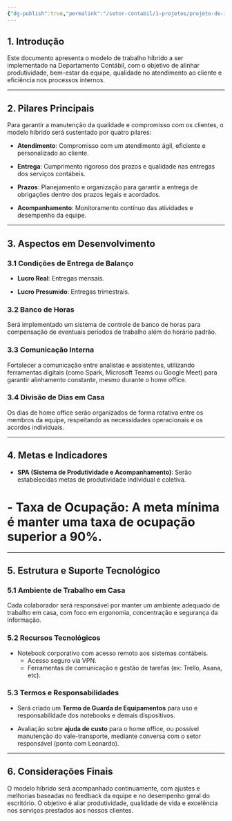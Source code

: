 ```yaml
---
{"dg-publish":true,"permalink":"/setor-contabil/1-projetos/projeto-de-implementacao-do-modelo-de-trabalho-hibrido/","dgPassFrontmatter":true}
---
```





## **1. Introdução**

Este documento apresenta o modelo de trabalho híbrido a ser implementado na Departamento Contábil, com o objetivo de alinhar produtividade, bem-estar da equipe, qualidade no atendimento ao cliente e eficiência nos processos internos.

---

## **2. Pilares Principais**

Para garantir a manutenção da qualidade e compromisso com os clientes, o modelo híbrido será sustentado por quatro pilares:

- **Atendimento**: Compromisso com um atendimento ágil, eficiente e personalizado ao cliente.
    
- **Entrega**: Cumprimento rigoroso dos prazos e qualidade nas entregas dos serviços contábeis.
    
- **Prazos**: Planejamento e organização para garantir a entrega de obrigações dentro dos prazos legais e acordados.
    
- **Acompanhamento**: Monitoramento contínuo das atividades e desempenho da equipe.
    

---

## **3. Aspectos em Desenvolvimento**

### **3.1 Condições de Entrega de Balanço**

- **Lucro Real**: Entregas mensais.
    
- **Lucro Presumido**: Entregas trimestrais.
    

### **3.2 Banco de Horas**

Será implementado um sistema de controle de banco de horas para compensação de eventuais períodos de trabalho além do horário padrão.

### **3.3 Comunicação Interna**

Fortalecer a comunicação entre analistas e assistentes, utilizando ferramentas digitais (como Spark, Microsoft Teams ou Google Meet) para garantir alinhamento constante, mesmo durante o home office.

### **3.4 Divisão de Dias em Casa**

Os dias de home office serão organizados de forma rotativa entre os membros da equipe, respeitando as necessidades operacionais e os acordos individuais.

---

## **4. Metas e Indicadores**

- **SPA (Sistema de Produtividade e Acompanhamento)**: Serão estabelecidas metas de produtividade individual e coletiva.
    
# - **Taxa de Ocupação**: A meta mínima é manter uma taxa de ocupação superior a 90%.
    

---

## **5. Estrutura e Suporte Tecnológico**

### **5.1 Ambiente de Trabalho em Casa**

Cada colaborador será responsável por manter um ambiente adequado de trabalho em casa, com foco em ergonomia, concentração e segurança da informação.

### **5.2 Recursos Tecnológicos**

- Notebook corporativo com acesso remoto aos sistemas contábeis.
    - Acesso seguro via VPN.
    - Ferramentas de comunicação e gestão de tarefas (ex: Trello, Asana, etc).
    
### **5.3 Termos e Responsabilidades**

- Será criado um **Termo de Guarda de Equipamentos** para uso e responsabilidade dos notebooks e demais dispositivos.
    
- Avaliação sobre **ajuda de custo** para o home office, ou possível manutenção do vale-transporte, mediante conversa com o setor responsável (ponto com Leonardo).
    

---

## **6. Considerações Finais**

O modelo híbrido será acompanhado continuamente, com ajustes e melhorias baseadas no feedback da equipe e no desempenho geral do escritório. O objetivo é aliar produtividade, qualidade de vida e excelência nos serviços prestados aos nossos clientes.